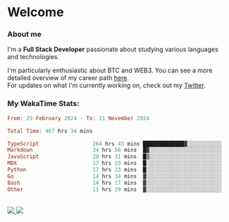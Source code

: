 # Welcome

### About me

I'm a **Full Stack Developer** passionate about studying various languages and technologies. 
</br>

I'm particularly enthusiastic about BTC and WEB3. You can see a more detailed overview of my career path [here](https://yan-pi.vercel.app/).
</br>
For updates on what I'm currently working on, check out my [Twitter](https://twitter.com/yamigake).

### My WakaTime Stats:
<!--START_SECTION:waka-->

```haskell
From: 29 February 2024 - To: 21 November 2024

Total Time: 467 hrs 34 mins

TypeScript                 264 hrs 43 mins █████████████▓░░░░░░░░░░░   55.26 %
Markdown                   34 hrs 56 mins  █▓░░░░░░░░░░░░░░░░░░░░░░░   07.29 %
JavaScript                 28 hrs 31 mins  █▒░░░░░░░░░░░░░░░░░░░░░░░   05.95 %
MDX                        17 hrs 23 mins  █░░░░░░░░░░░░░░░░░░░░░░░░   03.63 %
Python                     17 hrs 23 mins  █░░░░░░░░░░░░░░░░░░░░░░░░   03.63 %
Go                         14 hrs 34 mins  ▓░░░░░░░░░░░░░░░░░░░░░░░░   03.04 %
Bash                       14 hrs 17 mins  ▓░░░░░░░░░░░░░░░░░░░░░░░░   02.98 %
Other                      11 hrs 29 mins  ▓░░░░░░░░░░░░░░░░░░░░░░░░   02.40 %
```

<!--END_SECTION:waka-->

<div style="display: inline_block"><br>
  <a style="border-radius:10px;" href="https://www.linkedin.com/in/yan-fernandes-55a81a201/" target="_blank"><img src="https://skillicons.dev/icons?i=linkedin" target="_blank"</a> 
  <a style="border-radius:10px;" href = "mailto:yanfernandes404@gmail.com"><img src="https://skillicons.dev/icons?i=gmail" target="_blank"></a>
</div>
